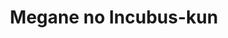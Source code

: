 --- 
title: "Megane no Incubus-kun"
publishdate: "2019-7-2T16:48:46+02:00"
src: "https://365manga.net/manga/megane-no-incubus-kun"
image: "https://data.365manga.net/images/thumbnails/15853-megane-no-incubus-kun.jpg"
description: "The shy Sawa Sawada has been holding a torch for her high school's prince, Kawakami, for a year and a half when she decides to finally confess to him. On her way to meet her crush, she stumbles and falls on her quiet classmate Nijouin. While breaking his glasses she gets a glimpse of...?"
---